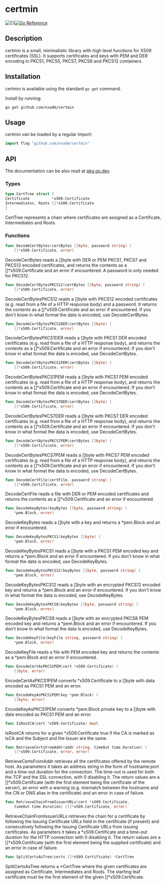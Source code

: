 # certmin
![CI](https://github.com/nxadm/certmin/workflows/ci/badge.svg)[![Go Reference](https://pkg.go.dev/badge/github.com/nxadm/certmin.svg)](https://pkg.go.dev/github.com/nxadm/certmin)

## Description

certmin is a small, minimalistic library with high level functions
for X509 certificates (SSL). It supports certificates and keys with 
PEM and DER encoding in PKCS1, PKCS5, PKCS7, PKCS8 and PKCS12
containers.

## Installation

certmin is available using the standard `go get` command.

Install by running:

    go get github.com/nxadm/certmin

## Usage

certmin van be loaded by a regular import:

``` go
import flag "github.com/nxadm/certmin"
```

## API

The documentation can be also read at [pkg.go.dev](https://pkg.go.dev/github.com/nxadm/certmin).

### Types

```go
type CertTree struct {
Certificate          *x509.Certificate
Intermediates, Roots []*x509.Certificate
}
```
CertTree represents a chain where certificates are assigned as a
Certificate, Intermediates and Roots.


### Functions

```go
func DecodeCertBytes(certBytes []byte, password string) (
	[]*x509.Certificate, error)
```
DecodeCertBytes reads a []byte with DER or PEM PKCS1, PKCS7 and PKCS12
encoded certificates, and returns the contents as a []*x509.Certificate and
an error if encountered. A password is only needed for PKCS12.


```go
func DecodeCertBytesPKCS12(certBytes []byte, password string) (
	[]*x509.Certificate, error)
```
DecodeCertBytesPKCS12 reads a []byte with PKCS12 encoded certificates (e.g.
read from a file of a HTTP response body) and a password. It returns the
contents as a []*x509.Certificate and an error if encountered. If you don't
know in what format the data is encoded, use DecodeCertBytes.

```go
func DecodeCertBytesPKCS1DER(certBytes []byte) (
	[]*x509.Certificate, error)
```
DecodeCertBytesPKCS1DER reads a []byte with PKCS1 DER encoded certificates
(e.g. read from a file of a HTTP response body), and returns the contents as
a []*x509.Certificate and an error if encountered. If you don't know in what
format the data is encoded, use DecodeCertBytes.

```go
func DecodeCertBytesPKCS1PEM(certBytes []byte) (
	[]*x509.Certificate, error)
```
DecodeCertBytesPKCS1PEM reads a []byte with PKCS1 PEM encoded certificates
(e.g. read from a file of a HTTP response body), and returns the contents as
a []*x509.Certificate and an error if encountered. If you don't know in what
format the data is encoded, use DecodeCertBytes.

```go
func DecodeCertBytesPKCS7DER(certBytes []byte) (
	[]*x509.Certificate, error)
```
DecodeCertBytesPKCS7DER reads a []byte with PKCS7 DER encoded certificates
(e.g. read from a file of a HTTP response body), and returns the contents as
a []*x509.Certificate and an error if encountered. If you don't know in what
format the data is encoded, use DecodeCertBytes.

```go
func DecodeCertBytesPKCS7PEM(certBytes []byte) (
	[]*x509.Certificate, error)
```
DecodeCertBytesPKCS7PEM reads a []byte with PKCS7 PEM encoded certificates
(e.g. read from a file of a HTTP response body), and returns the contents as
a []*x509.Certificate and an error if encountered. If you don't know in what
format the data is encoded, use DecodeCertBytes.

```go
func DecodeCertFile(certFile, password string) (
	[]*x509.Certificate, error)
```
DecodeCertFile reads a file with DER or PEM encoded certificates and returns
the contents as a []*x509.Certificate and an error if encountered.

```go
func DecodeKeyBytes(keyBytes []byte, password string) (
    *pem.Block, error)
```
DecodeKeyBytes reads a []byte with a key and returns a *pem.Block and an
error if encountered.

```go
func DecodeKeyBytesPKCS1(keyBytes []byte) (
    *pem.Block, error)
```
DecodeKeyBytesPKCS1 reads a []byte with a PKCS1 PEM encoded key and returns
a *pem.Block and an error if encountered. If you don't know in what format
the data is encoded, use DecodeKeyBytes.

```go
func DecodeKeyBytesPKCS12(keyBytes []byte, password string) (
	*pem.Block, error)
```
DecodeKeyBytesPKCS12 reads a []byte with an encrypted PKCS12 encoded key and
returns a *pem.Block and an error if encountered. If you don't know in what
format the data is encoded, use DecodeKeyBytes.

```go
func DecodeKeyBytesPKCS8(keyBytes []byte, password string) (
	*pem.Block, error)
```
DecodeKeyBytesPKCS8 reads a []byte with an encrypted PKCS8 PEM encoded key
and returns a *pem.Block and an error if encountered. If you don't know in
what format the data is encoded, use DecodeKeyBytes.

```go
func DecodeKeyFile(keyFile string, password string) (
	*pem.Block, error)
```
DecodeKeyFile reads a file with PEM encoded key and returns the contents as
a *pem.Block and an error if encountered.

```go
func EncodeCertAsPKCS1PEM(cert *x509.Certificate) (
    []byte, error)
```
EncodeCertAsPKCS1PEM converts *x509.Certificate to a []byte with data
encoded as PKCS1 PEM and an error.

```go
func EncodeKeyAsPKCS1PEM(key *pem.Block) (
	[]byte, error)
```
EncodeKeyAsPKCS1PEM converts *pem.Block private key to a []byte with data
encoded as PKCS1 PEM and an error.

```go
func IsRootCA(cert *x509.Certificate) bool
```
IsRootCA returns for a given *x509.Certificate true if the CA is marked as
IsCA and the Subject and the Issuer are the same.

```go
func RetrieveCertsFromAddr(addr string, timeOut time.Duration) (
	[]*x509.Certificate, error, error)
```
RetrieveCertsFromAddr retrieves all the certificates offered by the remote
host. As parameters it takes an address string in the form of hostname:port
and a time-out duration for the connection. The time-out is used for both
the TCP and the SSL connection, with 0 disabling it. The return values are a
[]*x509.Certificate (with the first element being the certificate of the
server), an error with a warning (e.g. mismatch between the hostname and the
CN or DNS alias in the certificate) and an error in case of failure.

```go
func RetrieveChainFromIssuerURLs(cert *x509.Certificate, 
	timeOut time.Duration) ([]*x509.Certificate, error)
```
RetrieveChainFromIssuerURLs retrieves the chain for a certificate by
following the Issuing Certificate URLs field in the certificate (if present)
and consecutively following the Issuing Certificate URLs from issuing
certificates. As parameters it takes a *x509.Certificate and a time-out
duration for the HTTP connection with 0 disabling it. The return values are
a []*x509.Certificate (with the first element being the supplied
certificate) and an error in case of failure.

```go
func SplitCertsAsTree(certs []*x509.Certificate) *CertTree
```
SplitCertsAsTree returns a *CertTree where the given certificates are
assigned as Certificate, Intermediates and Roots. The starting leaf
certificate must be the first element of the given []*x509.Certificate.
